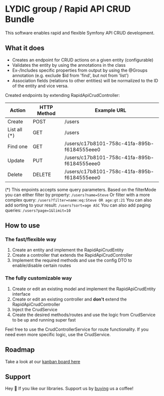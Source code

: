 # LYDIC group / Rapid API CRUD Bundle
This software enables rapid and flexible Symfony API CRUD development.

## What it does
- Creates an endpoint for CRUD actions on a given entity (configurable)
- Validates the entity by using the annotations in the class
- Ex-/Includes specific properties from output by using the @Groups annotation (e.g. exclude $id from 'find', but not from 'list')
- Association fields (relations to other entities) will be normalized to the ID of the entity and vice versa.

Created endpoints by extending RapidApiCrudController:

| Action                    | HTTP Method   | Example URL                                   |
| ------------------------- | ------------- | --------------------------------------------- |
| Create                    | POST          | /users                                        |
| List all (*)              | GET           | /users                                        |
| Find one                  | GET           | /users/c17b8101-758c-41fa-895b-f6184555eee0   |
| Update                    | PUT           | /users/c17b8101-758c-41fa-895b-f6184555eee0   |
| Delete                    | DELETE        | /users/c17b8101-758c-41fa-895b-f6184555eee0   |

(*) This enpoints accepts some query parameters.
Based on the filterMode you can either filter by property: `/users?name=Steve`
Or filter with a more complex query: `/users?filter=name:eq:Steve OR age:gt:21`
You can also add sorting to your result: `/users?sort=age ASC` 
You can also add paging queries: `/users?page=1&limit=10`

## How to use

### The fast/flexible way
1. Create an entity and implement the RapidApiCrudEntity
2. Create a controller that extends the RapidApiCrudController
3. Implement the required methods and use the config DTO to enable/disable certain routes

### The fully customizable way
1. Create or edit an existing model and implement the RapidApiCrudEntity interface
2. Create or edit an existing controller and **don't** extend the RapidApiCrudController
3. Inject the CrudService
4. Create the desired methods/routes and use the logic from CrudService to be up and running super fast

Feel free to use the CrudControllerService for route functionality.
If you need even more specific logic, use the CrudService.

## Roadmap
Take a look at our [kanban board here](https://github.com/LYDIC-GROUP/rapid-api-crud-bundle/projects/1)

## Support

Hey 👋 If you like our libraries. Support us by  [buying](https://www.buymeacoffee.com/LYDICGROUP) us a coffee!

